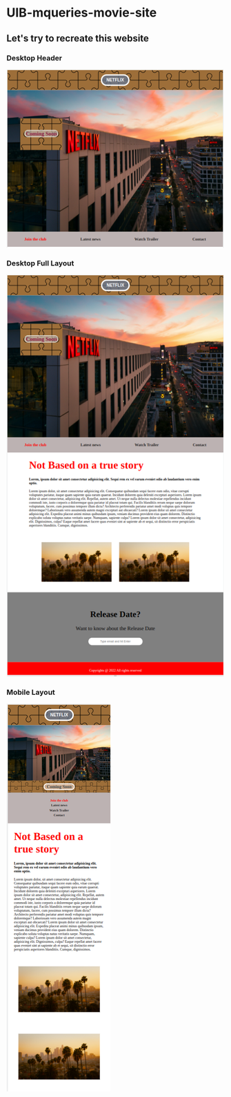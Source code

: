# UIB-mqueries-movie-site

## Let's try to recreate this website

### Desktop Header

![Desktop](./images/Desktop.png)

### Desktop Full Layout

![Tablet](./images/Desktopfull.png)

### Mobile Layout

![Mobile](./images/Mobile.png)

